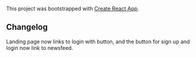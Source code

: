 This project was bootstrapped with [Create React App](https://github.com/facebook/create-react-app).

## Changelog

Landing page now links to login with button, and the button for sign up and login now link to newsfeed.

